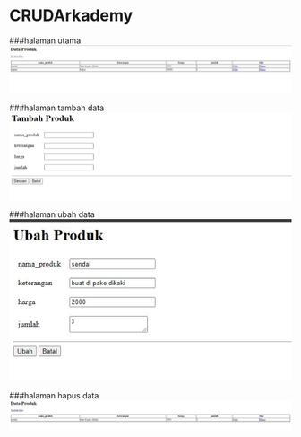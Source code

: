 # CRUDArkademy

###halaman utama
![Github](https://github.com/Cormacent/CRUDArkademy/blob/master/asset/utama.JPG)

###halaman tambah data
![Github](https://github.com/Cormacent/CRUDArkademy/blob/master/asset/tambah%20data.JPG)

###halaman ubah data
![Github](https://github.com/Cormacent/CRUDArkademy/blob/master/asset/ubah%20data.JPG)

###halaman hapus data
![Github](https://github.com/Cormacent/CRUDArkademy/blob/master/asset/hapus%20data.JPG)
